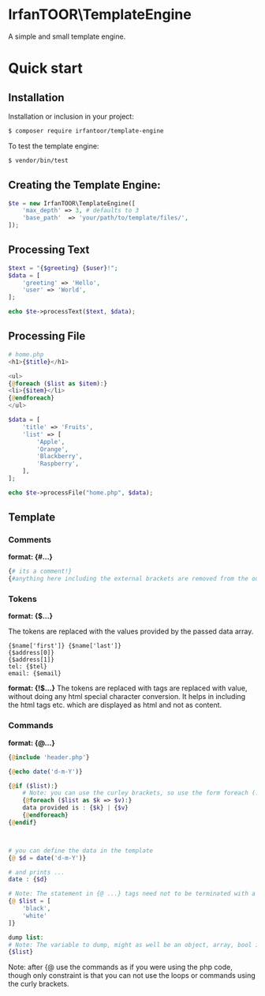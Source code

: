 # IrfanTOOR\TemplateEngine

A simple and small template engine.

# Quick start

## Installation

Installation or inclusion in your project:

```sh
$ composer require irfantoor/template-engine
```

To test the template engine:
```sh
$ vendor/bin/test
```

## Creating the Template Engine:
```php
$te = new IrfanTOOR\TemplateEngine([
    'max_depth' => 3, # defaults to 3
    'base_path'  => 'your/path/to/template/files/',
]);
```

## Processing Text
```php
$text = "{$greeting} {$user}!";
$data = [
    'greeting' => 'Hello',
    'user' => 'World',
];

echo $te->processText($text, $data);
```

## Processing File

```php
# home.php
<h1>{$title}</h1>

<ul>
{@foreach ($list as $item):}
<li>{$item}</li>
{@endforeach}
</ul>
```

```php
$data = [
    'title' => 'Fruits',
    'list' => [
        'Apple',
        'Orange',
        'Blackberry',
        'Raspberry',
    ],
];

echo $te->processFile("home.php", $data);
```

## Template

### Comments

__format: {#...}__

```php
{# its a comment!}
{#anything here including the external brackets are removed from the output}
```

### Tokens
__format: {$...}__

The tokens are replaced with the values provided by the passed data array.

```tplt
{$name['first']} {$name['last']}
{$address[0]}
{$address[1]}
tel: {$tel}
email: {$email}
```

__format: {!$...}__
The tokens are replaced with tags are replaced with value, without doing any html
special character conversion. It helps in including the html tags etc. which are
displayed as html and not as content.

### Commands
__format: {@...}__

```php
{@include 'header.php'}

{@echo date('d-m-Y')}

{@if ($list):}
    # Note: you can use the curley brackets, so use the form foreach (...): endforeach instead
    {@foreach ($list as $k => $v):}
    data provided is : {$k} | {$v}
    {@endforeach}
{@endif}



# you can define the data in the template
{@ $d = date('d-m-Y')}

# and prints ...
date : {$d}

# Note: The statement in {@ ...} tags need not to be terminated with a semicolon ';'
{@ $list = [
    'black',
    'white'
]}

dump list:
# Note: The variable to dump, might as well be an object, array, bool int or a string
{$list}
```

Note: after {@ use the commands as if you were using the php code, though only
constraint is that you can not use the loops or commands using the curly brackets.